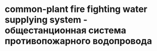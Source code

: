 # common-plant fire fighting water supplying system - общестанционная система противопожарного водопровода
